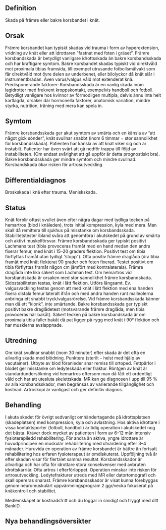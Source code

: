 ## Definition

Skada på främre eller bakre korsbandet i knät.

## Orsak

Främre korsbandet kan typiskt skadas vid trauma i form av hyperextension, vridning av knät eller att idrottaren ”fastnat med foten i gräset”. Främre korsbandskada är betydligt vanligare idrottsskada än bakre korsbandsskada och har kraftigare symtom. Bakre korsbandet skadas typiskt vid direktvåld mot proximala tibias framsida, till exempel utrusande fotbollsmålvakt som får direktvåld mot övre delen av underbenet, eller bilolyckor då knät slår i instrumentbrädan. Även varus/valgus våld mot extenderat knä.
Predisponerande faktorer: Korsbandsskada är en vanlig skada inom lagidrotter med frekvent kroppskontakt, exempelvis handboll och fotboll. Betydligt vanligare hos kvinnor av förmodligen multipla, delvis ännu inte helt kartlagda, orsaker där hormonella faktorer, anatomisk variation, mindre styrka, nutrition, träning med mera kan spela in.

## Symtom

Främre korsbandsskada ger akut symtom av smärta och en känsla av ”att något gick sönder”, knät svullnar snabbt (inom 6 timmar = stor sannolikhet för korsbandsskada). Patienten har känsla av att knät viker sig och är instabilt. Patienter har även svårt att gå nedför trappa till följd av instabiliteten. (Om endast svårighet att gå uppför är detta prognostiskt bra). Bakre korsbandsskada ger mindre symtom och mindre svullnad.
Korsbandskada ökar risken för artrosutveckling.

## Differentialdiagnos

Broskskada i knä efter trauma. Meniskskada.

## Status

Knät förblir oftast svullet även efter några dagar med tydliga tecken på hemartros (blod i knäleden), trots initial kompression, kyla med mera. Man skall då remittera till sjukhus på misstanke om korsbandsskada. Stabilitetstester ibland svåra att genomföra i akutskedet på grund av smärta och aktivt muskelförsvar.
Främre korsbandsskada ger typiskt positivt Lachmans test (tibia provoceras framåt med en hand medan den andra fixerar femur, med knät i 15–20 graders flektion. Positivt test om tibia förflyttas framåt utan tydligt ”stopp”). Ofta positiv främre draglåda (dra tibia framåt med knät flekterat 90 grader och foten fixerad. Testet positivt om tibia förflyttas framåt någon cm jämfört med kontralaterala). Främre draglåda inte lika säkert som Lachman test. Om hemartros vid korsbandskada är orsaken med stor sannolikhet främre korsbandskada. Sidostabiliteten testas, knät i lätt flektion. Utförs långsamt. Ev. valgusvackling testas genom att med knät i lätt flektion med ena handen fixera distala femur lateralt ifrån och med andra handen runt malleolerna anbringa ett snabbt tryck/valgusrörelse. Vid främre korsbandsskada känner man då ett ”klonk”, inte smärtande.
Bakre korsbandsskada ger typiskt positivt bakre draglådetest (motsvarande främre draglåda, men tibia provoceras här bakåt). Säkert tecken på bakre korsbandskada är om proximala tibia faller bakåt då pat ligger på rygg med knät i 90° flektion och har musklerna avslappnade.

## Utredning

Om knät svullnar snabbt (inom 30 minuter) efter skada är det ofta en allvarlig skada med blödning. Punktera (sterilt – helst med hjälp av vacutainer). Utbyte av blod föranleder snar remiss till ortoped. Fettpärlor i blodet ger misstanke om ledyteskada eller fraktur.
Röntgen av knät är standardundersökning vid hemartros eftersom man då fått ett ordentligt våld och har att utesluta skelettskada. MR kan ge diagnosen i upp till 95 % av alla korsbandsskador, men begränsas av varierande tillgänglighet och kostnad. Artroskopi är vanligast och ger definitiv diagnos.

## Behandling

I akuta skedet för övrigt sedvanligt omhändertagande på idrottsplatsen (skadeplatsen) med kompression, kyla och avlastning.
Hos aktiva idrottare i vissa kontaktsporter (fotboll, handboll) är tidig operation i akutskedet nog det bästa. Kräver dock mycket av patienten i form av 6–12 mån intensiv fysioterapiledd rehabilitering.
För andra än aktiva, yngre idrottare är huvudprincipen en muskulär rehabilitering med utvärdering efter 3–4 månader. Huruvida en operation av främre korsbandet är bättre än fortsatt rehabilitering hos erfaren fysioterapeut är omdiskuterat. Uppföljning två år efter skadan visar för flertalet samma resultat.
Korsbandsskador är allvarliga och har ofta för idrottare stora konsekvenser med avbruten idrottskarriär. Ofta artros i efterförloppet. Operation minskar inte risken för artrosutveckling.
Ledytefrakturer utreds med MR eller datortomografi och skall opereras snarast.
Främre korsbandsskador är visat kunna förebyggas genom neuromuskulärt uppvärmningsprogram 2 ggr/vecka fokuserat på knäkontroll och stabilitet.


Medlemskapet är kostnadsfritt och du loggar in smidigt och tryggt med ditt BankID.

## Nya behandlingsöversikter


